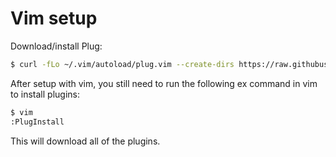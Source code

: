 # Vim setup

Download/install Plug:

```bash
$ curl -fLo ~/.vim/autoload/plug.vim --create-dirs https://raw.githubusercontent.com/junegunn/vim-plug/master/plug.vim
```

After setup with vim, you still need to run the following ex command in vim to install plugins:

```bash
$ vim
:PlugInstall
```

This will download all of the plugins.
